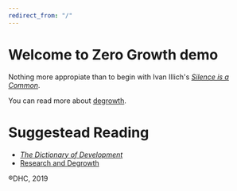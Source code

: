 ```yaml
---
redirect_from: "/"
---
```


# Welcome to Zero Growth demo

Nothing more appropiate than to begin with Ivan Illich's [*Silence is a Common*](silence-common-illich.md).

You can read more about [degrowth](degrowth.md).

# Suggestead Reading

- [*The Dictionary of Development*](http://shifter-magazine.com/wp-content/uploads/2015/09/wolfgang-sachs-the-development-dictionary-n-a-guide-to-knowledge-as-power-2nd-ed-2010-1.pdf)
- [Research and Degrowth](https://degrowth.org)

®DHC, 2019

